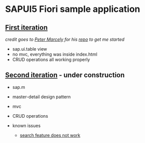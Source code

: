 # SAPUI5 Fiori sample application

## [First iteration](https://github.com/j1wu/UI5-user-management-tool/tree/0434501898072c8e23d6aa0eac60618aa5ed5827)

*credit goes to [Peter Marcely](https://github.com/pmarcely) for his [repo](https://github.com/pmarcely/openui5-examples/blob/master/sample-ui5-app.html) to get me started*

- sap.ui.table view
- no mvc, everything was inside index.html
- CRUD operations all working properly

## [Second iteration](https://github.com/j1wu/ui5-fiori/tree/7775d87206fb63961be60deb3d3fd7910f1c845d) - under construction

- sap.m
- master-detail design pattern
- mvc
- CRUD operations

- known issues
  - [search feature does not work](https://github.com/j1wu/ui5-fiori/commit/7775d87206fb63961be60deb3d3fd7910f1c845d)